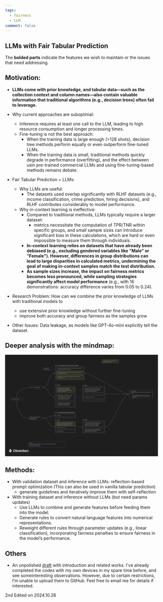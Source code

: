 ```yaml
---
tags:
  - fairness
  - LLM
comment: false
---
```


## LLMs with Fair Tabular Prediction

The **bolded parts** indicate the features we wish to maintain or the issues that need addressing.

## Motivation:
- **LLMs come with prior knowledge, and tabular data—such as the collection context and column names—also contain valuable information that traditional algorithms (e.g., decision trees) often fail to leverage.**
- Why current approaches are suboptimal:
  - Inference requires at least one call to the LLM, leading to high resource consumption and longer processing times.
  - Fine-tuning is not the best approach:
    - When the training data is large enough (>128 shots), decision tree methods perform equally or even outperform fine-tuned LLMs.
    - When the training data is small, traditional methods quickly degrade in performance (overfitting), and the effect between usin pre-trained commercial LLMs and using fine-tuning-based methods remains debate.

- Fair Tabular Prediction + LLMs:
  - Why LLMs are useful:
    - The datasets used overlap significantly with RLHF datasets (e.g., income classification, crime prediction, hiring decisions), and RLHF contributes considerably to model performance.
  - Why in-context learning is ineffective:
    - Compared to traditional methods, LLMs typically require a larger dataset:
      - metrics necessitate the computation of TPR/TNR within specific groups, and small sample sizes can introduce significant bias in these calculations, which are hard or even impossible to measure them through individuals.
    - **In-context learning relies on datasets that have already been debiased (e.g., excluding gendered variables like "Male" or "Female"). However, differences in group distributions can lead to large disparities in calculated metrics, undermining the goal of making in-context samples match the test distribution.**
    - **As sample sizes increase, the impact on fairness metrics becomes less pronounced, while sampling strategies significantly affect model performance** (e.g., with 16 demonstrations: accuracy difference varies from 0.05 to 0.24).
- Research Problem: How can we combine the prior knowledge of LLMs with traditional models to
  - use extensive prior knowledge without further fine-tuning
  - improve both accuracy and group fairness as the samples grow

- Other Issues: Data leakage, as models like GPT-4o-mini explicitly tell the dataset.


## Deeper analysis with the mindmap:
![Analysis](../../../public/analysis/LLM+Fair%20Tabular%20Prediction.png)


## Methods:
- With validation dataset and inference with LLMs: reflection-based prompt optimization (This can also be used in vanilla tabular prediction)
  - generate guidelines and iteratively improve them with self-reflection
- With training dataset and inference without LLMs (but need params updates)
  - Use LLMs to combine and generate features before feeding them into the model.
  - Generate rules to convert natural language features into numerical representations.
  - Reweight different rules through parameter updates (e.g., linear classification), incorporating fairness penalties to ensure fairness in the model’s performance.


## Others
- An unpolished [draft](https://github.com/Ytang520/nolebase-template/blob/main/public/analysis/LLM%2Bfair_tabular_prediction.pdf) with introduction and related works. I've already completed the codes with my own devices in my spare time before, and see someinteresting observations. However, due to certain restrictions, I’m unable to upload them to GitHub. Feel free to email me for details if interested.

2nd Edited on 2024.10.28